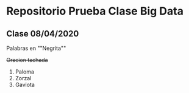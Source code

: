 # Repositorio Prueba Clase Big Data
## Clase 08/04/2020 ##

Palabras en ""Negrita""

~~Oracion tachada~~

<ol>
<li>Paloma</li>
<li>Zorzal</li>
<li>Gaviota</li>
</ol>
